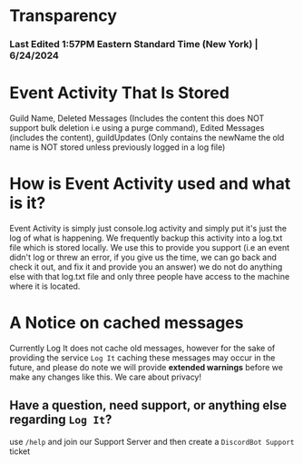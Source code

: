 # Transparency
### Last Edited 1:57PM Eastern Standard Time (New York) | 6/24/2024

# Event Activity That Is Stored
Guild Name, Deleted Messages (Includes the content this does NOT support bulk deletion i.e using a purge command), Edited Messages (includes the content), guildUpdates (Only contains the newName the old name is NOT stored unless previously logged in a log file)

# How is Event Activity used and what is it?
Event Activity is simply just console.log activity and simply put it's just the log of what is happening. We frequently backup this activity into a log.txt file which is stored locally. We use this to provide you support (i.e an event didn't log or threw an error, if you give us the time, we can go back and check it out, and fix it and provide you an answer) we do not do anything else with that log.txt file and only three people have access to the machine where it is located.


# A Notice on cached messages
Currently Log It does not cache old messages, however for the sake of providing the service `Log It` caching these messages may occur in the future, and please do note we will provide **extended warnings** before we make any changes like this. We care about privacy!

## Have a question, need support, or anything else regarding `Log It`?
use `/help` and join our Support Server and then create a `DiscordBot Support` ticket